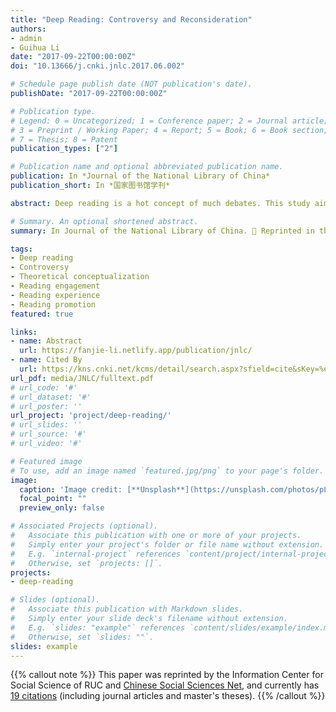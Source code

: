 ```yaml
---
title: "Deep Reading: Controversy and Reconsideration"
authors:
- admin
- Guihua Li
date: "2017-09-22T00:00:00Z"
doi: "10.13666/j.cnki.jnlc.2017.06.002"

# Schedule page publish date (NOT publication's date).
publishDate: "2017-09-22T00:00:00Z"

# Publication type.
# Legend: 0 = Uncategorized; 1 = Conference paper; 2 = Journal article;
# 3 = Preprint / Working Paper; 4 = Report; 5 = Book; 6 = Book section;
# 7 = Thesis; 8 = Patent
publication_types: ["2"]

# Publication name and optional abbreviated publication name.
publication: In *Journal of the National Library of China*
publication_short: In *国家图书馆学刊*

abstract: Deep reading is a hot concept of much debates. This study aims to discuss the major controversies in the conceptualization of deep reading and its implications for the strategy design and outcome assessment of reading promotion programs. Based on a systematic literature review and K-Means clustering of the expert survey responses, this paper argues that the essential conflict of opinions lies in researchers' contrasting views of the mechanism and expected values of the deep reading behaviour. We propound that deep reading is an intersubjective dialogue which is characterized by (i) the deep engagement of readers and (ii) reading as a social process. Such deep reading engagement satisfies the social-emotional needs of readers and therefore motivate them to read.

# Summary. An optional shortened abstract.
summary: In Journal of the National Library of China. 📑 Reprinted in the Information Center for Social Science of RUC and Chinese Social Sciences Net.

tags:
- Deep reading
- Controversy
- Theoretical conceptualization
- Reading engagement
- Reading experience
- Reading promotion
featured: true

links:
- name: Abstract
  url: https://fanjie-li.netlify.app/publication/jnlc/
- name: Cited By
  url: https://kns.cnki.net/kcms/detail/search.aspx?sfield=cite&sKey=%e2%80%9c%e6%b7%b1%e9%98%85%e8%af%bb%e2%80%9d%e4%b9%8b%e4%ba%89%e8%ae%ae%e4%b8%8e%e5%86%8d%e6%80%9d%e8%80%83&code=BJJG201706003&dbcode=CJFD
url_pdf: media/JNLC/fulltext.pdf
# url_code: '#'
# url_dataset: '#'
# url_poster: ''
url_project: 'project/deep-reading/'
# url_slides: ''
# url_source: '#'
# url_video: '#'

# Featured image
# To use, add an image named `featured.jpg/png` to your page's folder. 
image:
  caption: 'Image credit: [**Unsplash**](https://unsplash.com/photos/pLCdAaMFLTE)'
  focal_point: ""
  preview_only: false

# Associated Projects (optional).
#   Associate this publication with one or more of your projects.
#   Simply enter your project's folder or file name without extension.
#   E.g. `internal-project` references `content/project/internal-project/index.md`.
#   Otherwise, set `projects: []`.
projects:
- deep-reading

# Slides (optional).
#   Associate this publication with Markdown slides.
#   Simply enter your slide deck's filename without extension.
#   E.g. `slides: "example"` references `content/slides/example/index.md`.
#   Otherwise, set `slides: ""`.
slides: example
---
```


{{% callout note %}}
This paper was reprinted by the Information Center for Social Science of RUC and [Chinese Social Sciences Net](http://ex.cssn.cn/glx_tsqbx/201811/t20181122_4780166.shtml), and currently has [19 citations](https://kns.cnki.net/kcms/detail/search.aspx?sfield=cite&sKey=%e2%80%9c%e6%b7%b1%e9%98%85%e8%af%bb%e2%80%9d%e4%b9%8b%e4%ba%89%e8%ae%ae%e4%b8%8e%e5%86%8d%e6%80%9d%e8%80%83&code=BJJG201706003&dbcode=CJFD) (including journal articles and master's theses).
{{% /callout %}}
